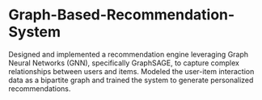 # Graph-Based-Recommendation-System
Designed and implemented a recommendation engine leveraging Graph Neural Networks (GNN), specifically GraphSAGE, to capture complex relationships between users and items. Modeled the user-item interaction data as a bipartite graph and trained the system to generate personalized recommendations. 

